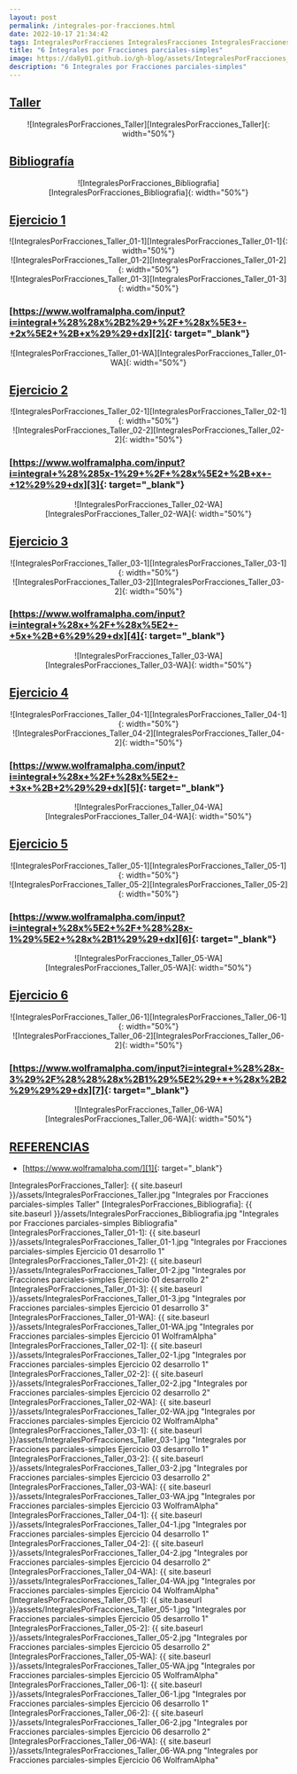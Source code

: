 ```yaml
---
layout: post
permalink: /integrales-por-fracciones.html
date: 2022-10-17 21:34:42
tags: IntegralesPorFracciones IntegralesFracciones IntegralesFraccionesParcialesSimples "6 Integrales por Fracciones parciales-simples" Integrales Fracciones ParcialesSimples math mathematics calculus matemáticas cálculo
title: "6 Integrales por Fracciones parciales-simples"
image: https://da8y01.github.io/gh-blog/assets/IntegralesPorFracciones_Bibliografia.jpg
description: "6 Integrales por Fracciones parciales-simples"
---
```



## <span id="taller">[Taller](#taller)</span>
<div style="text-align:center" markdown="1">
![IntegralesPorFracciones_Taller][IntegralesPorFracciones_Taller]{: width="50%"}
</div>

## <span id="biblio">[Bibliografía](#biblio)</span>
<div style="text-align:center" markdown="1">
![IntegralesPorFracciones_Bibliografia][IntegralesPorFracciones_Bibliografia]{: width="50%"}
</div>


## <span id="ejercicio1">[Ejercicio 1](#ejercicio1)</span>
<div style="text-align:center" markdown="1">
![IntegralesPorFracciones_Taller_01-1][IntegralesPorFracciones_Taller_01-1]{: width="50%"}
</div>
<div style="text-align:center" markdown="1">
![IntegralesPorFracciones_Taller_01-2][IntegralesPorFracciones_Taller_01-2]{: width="50%"}
</div>
<div style="text-align:center" markdown="1">
![IntegralesPorFracciones_Taller_01-3][IntegralesPorFracciones_Taller_01-3]{: width="50%"}
</div>

### [https://www.wolframalpha.com/input?i=integral+%28%28x%2B2%29+%2F+%28x%5E3+-+2x%5E2+%2B+x%29%29+dx][2]{: target="_blank"}
<div style="text-align:center" markdown="1">
![IntegralesPorFracciones_Taller_01-WA][IntegralesPorFracciones_Taller_01-WA]{: width="50%"}
</div>


## <span id="ejercicio2">[Ejercicio 2](#ejercicio2)</span>
<div style="text-align:center" markdown="1">
![IntegralesPorFracciones_Taller_02-1][IntegralesPorFracciones_Taller_02-1]{: width="50%"}
</div>
<div style="text-align:center" markdown="1">
![IntegralesPorFracciones_Taller_02-2][IntegralesPorFracciones_Taller_02-2]{: width="50%"}
</div>

### [https://www.wolframalpha.com/input?i=integral+%28%285x-1%29+%2F+%28x%5E2+%2B+x+-+12%29%29+dx][3]{: target="_blank"}
<div style="text-align:center" markdown="1">
![IntegralesPorFracciones_Taller_02-WA][IntegralesPorFracciones_Taller_02-WA]{: width="50%"}
</div>


## <span id="ejercicio3">[Ejercicio 3](#ejercicio3)</span>
<div style="text-align:center" markdown="1">
![IntegralesPorFracciones_Taller_03-1][IntegralesPorFracciones_Taller_03-1]{: width="50%"}
</div>
<div style="text-align:center" markdown="1">
![IntegralesPorFracciones_Taller_03-2][IntegralesPorFracciones_Taller_03-2]{: width="50%"}
</div>

### [https://www.wolframalpha.com/input?i=integral+%28x+%2F+%28x%5E2+-+5x+%2B+6%29%29+dx][4]{: target="_blank"}
<div style="text-align:center" markdown="1">
![IntegralesPorFracciones_Taller_03-WA][IntegralesPorFracciones_Taller_03-WA]{: width="50%"}
</div>


## <span id="ejercicio4">[Ejercicio 4](#ejercicio4)</span>
<div style="text-align:center" markdown="1">
![IntegralesPorFracciones_Taller_04-1][IntegralesPorFracciones_Taller_04-1]{: width="50%"}
</div>
<div style="text-align:center" markdown="1">
![IntegralesPorFracciones_Taller_04-2][IntegralesPorFracciones_Taller_04-2]{: width="50%"}
</div>

### [https://www.wolframalpha.com/input?i=integral+%28x+%2F+%28x%5E2+-+3x+%2B+2%29%29+dx][5]{: target="_blank"}
<div style="text-align:center" markdown="1">
![IntegralesPorFracciones_Taller_04-WA][IntegralesPorFracciones_Taller_04-WA]{: width="50%"}
</div>


## <span id="ejercicio5">[Ejercicio 5](#ejercicio5)</span>
<div style="text-align:center" markdown="1">
![IntegralesPorFracciones_Taller_05-1][IntegralesPorFracciones_Taller_05-1]{: width="50%"}
</div>
<div style="text-align:center" markdown="1">
![IntegralesPorFracciones_Taller_05-2][IntegralesPorFracciones_Taller_05-2]{: width="50%"}
</div>

### [https://www.wolframalpha.com/input?i=integral+%28x%5E2+%2F+%28%28x-1%29%5E2+%28x%2B1%29%29+dx][6]{: target="_blank"}
<div style="text-align:center" markdown="1">
![IntegralesPorFracciones_Taller_05-WA][IntegralesPorFracciones_Taller_05-WA]{: width="50%"}
</div>


## <span id="ejercicio6">[Ejercicio 6](#ejercicio6)</span>
<div style="text-align:center" markdown="1">
![IntegralesPorFracciones_Taller_06-1][IntegralesPorFracciones_Taller_06-1]{: width="50%"}
</div>
<div style="text-align:center" markdown="1">
![IntegralesPorFracciones_Taller_06-2][IntegralesPorFracciones_Taller_06-2]{: width="50%"}
</div>

### [https://www.wolframalpha.com/input?i=integral+%28%28x-3%29%2F%28%28%28x%2B1%29%5E2%29+*+%28x%2B2%29%29%29+dx][7]{: target="_blank"}
<div style="text-align:center" markdown="1">
![IntegralesPorFracciones_Taller_06-WA][IntegralesPorFracciones_Taller_06-WA]{: width="50%"}
</div>


## <span id="referencias">[REFERENCIAS](#referencias)</span>
* [https://www.wolframalpha.com/][1]{: target="_blank"}


[1]: https://www.wolframalpha.com/
[2]: https://www.wolframalpha.com/input?i=integral+%28%28x%2B2%29+%2F+%28x%5E3+-+2x%5E2+%2B+x%29%29+dx
[3]: https://www.wolframalpha.com/input?i=integral+%28%285x-1%29+%2F+%28x%5E2+%2B+x+-+12%29%29+dx
[4]: https://www.wolframalpha.com/input?i=integral+%28x+%2F+%28x%5E2+-+5x+%2B+6%29%29+dx
[5]: https://www.wolframalpha.com/input?i=integral+%28x+%2F+%28x%5E2+-+3x+%2B+2%29%29+dx
[6]: https://www.wolframalpha.com/input?i=integral+%28x%5E2+%2F+%28%28x-1%29%5E2+%28x%2B1%29%29+dx
[7]: https://www.wolframalpha.com/input?i=integral+%28%28x-3%29%2F%28%28%28x%2B1%29%5E2%29+*+%28x%2B2%29%29%29+dx

[IntegralesPorFracciones_Taller]: {{ site.baseurl }}/assets/IntegralesPorFracciones_Taller.jpg "Integrales por Fracciones parciales-simples Taller"
[IntegralesPorFracciones_Bibliografia]: {{ site.baseurl }}/assets/IntegralesPorFracciones_Bibliografia.jpg "Integrales por Fracciones parciales-simples Bibliografia"
[IntegralesPorFracciones_Taller_01-1]: {{ site.baseurl }}/assets/IntegralesPorFracciones_Taller_01-1.jpg "Integrales por Fracciones parciales-simples Ejercicio 01 desarrollo 1"
[IntegralesPorFracciones_Taller_01-2]: {{ site.baseurl }}/assets/IntegralesPorFracciones_Taller_01-2.jpg "Integrales por Fracciones parciales-simples Ejercicio 01 desarrollo 2"
[IntegralesPorFracciones_Taller_01-3]: {{ site.baseurl }}/assets/IntegralesPorFracciones_Taller_01-3.jpg "Integrales por Fracciones parciales-simples Ejercicio 01 desarrollo 3"
[IntegralesPorFracciones_Taller_01-WA]: {{ site.baseurl }}/assets/IntegralesPorFracciones_Taller_01-WA.jpg "Integrales por Fracciones parciales-simples Ejercicio 01 WolframAlpha"
[IntegralesPorFracciones_Taller_02-1]: {{ site.baseurl }}/assets/IntegralesPorFracciones_Taller_02-1.jpg "Integrales por Fracciones parciales-simples Ejercicio 02 desarrollo 1"
[IntegralesPorFracciones_Taller_02-2]: {{ site.baseurl }}/assets/IntegralesPorFracciones_Taller_02-2.jpg "Integrales por Fracciones parciales-simples Ejercicio 02 desarrollo 2"
[IntegralesPorFracciones_Taller_02-WA]: {{ site.baseurl }}/assets/IntegralesPorFracciones_Taller_02-WA.jpg "Integrales por Fracciones parciales-simples Ejercicio 02 WolframAlpha"
[IntegralesPorFracciones_Taller_03-1]: {{ site.baseurl }}/assets/IntegralesPorFracciones_Taller_03-1.jpg "Integrales por Fracciones parciales-simples Ejercicio 03 desarrollo 1"
[IntegralesPorFracciones_Taller_03-2]: {{ site.baseurl }}/assets/IntegralesPorFracciones_Taller_03-2.jpg "Integrales por Fracciones parciales-simples Ejercicio 03 desarrollo 2"
[IntegralesPorFracciones_Taller_03-WA]: {{ site.baseurl }}/assets/IntegralesPorFracciones_Taller_03-WA.jpg "Integrales por Fracciones parciales-simples Ejercicio 03 WolframAlpha"
[IntegralesPorFracciones_Taller_04-1]: {{ site.baseurl }}/assets/IntegralesPorFracciones_Taller_04-1.jpg "Integrales por Fracciones parciales-simples Ejercicio 04 desarrollo 1"
[IntegralesPorFracciones_Taller_04-2]: {{ site.baseurl }}/assets/IntegralesPorFracciones_Taller_04-2.jpg "Integrales por Fracciones parciales-simples Ejercicio 04 desarrollo 2"
[IntegralesPorFracciones_Taller_04-WA]: {{ site.baseurl }}/assets/IntegralesPorFracciones_Taller_04-WA.jpg "Integrales por Fracciones parciales-simples Ejercicio 04 WolframAlpha"
[IntegralesPorFracciones_Taller_05-1]: {{ site.baseurl }}/assets/IntegralesPorFracciones_Taller_05-1.jpg "Integrales por Fracciones parciales-simples Ejercicio 05 desarrollo 1"
[IntegralesPorFracciones_Taller_05-2]: {{ site.baseurl }}/assets/IntegralesPorFracciones_Taller_05-2.jpg "Integrales por Fracciones parciales-simples Ejercicio 05 desarrollo 2"
[IntegralesPorFracciones_Taller_05-WA]: {{ site.baseurl }}/assets/IntegralesPorFracciones_Taller_05-WA.jpg "Integrales por Fracciones parciales-simples Ejercicio 05 WolframAlpha"
[IntegralesPorFracciones_Taller_06-1]: {{ site.baseurl }}/assets/IntegralesPorFracciones_Taller_06-1.jpg "Integrales por Fracciones parciales-simples Ejercicio 06 desarrollo 1"
[IntegralesPorFracciones_Taller_06-2]: {{ site.baseurl }}/assets/IntegralesPorFracciones_Taller_06-2.jpg "Integrales por Fracciones parciales-simples Ejercicio 06 desarrollo 2"
[IntegralesPorFracciones_Taller_06-WA]: {{ site.baseurl }}/assets/IntegralesPorFracciones_Taller_06-WA.png "Integrales por Fracciones parciales-simples Ejercicio 06 WolframAlpha"
